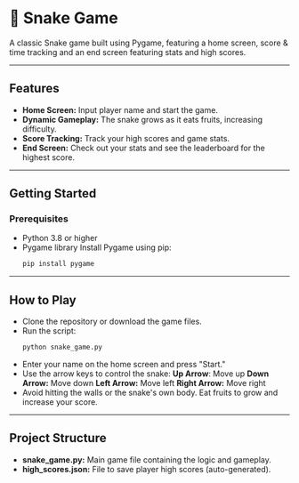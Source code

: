 # 🐍 Snake Game

A classic Snake game built using Pygame, featuring a home screen, score & time tracking and an end screen featuring stats and high scores. 

---

## Features
- **Home Screen:** Input player name and start the game.
- **Dynamic Gameplay:** The snake grows as it eats fruits, increasing difficulty.
- **Score Tracking:** Track your high scores and game stats.
- **End Screen:** Check out your stats and see the leaderboard for the highest score.

---

## Getting Started

### Prerequisites
- Python 3.8 or higher
- Pygame library
  Install Pygame using pip:
    ```bash
    pip install pygame

---

## How to Play
- Clone the repository or download the game files.
- Run the script:
  ```bash
  python snake_game.py
- Enter your name on the home screen and press "Start."
- Use the arrow keys to control the snake:
  **Up Arrow**: Move up
  **Down Arrow:** Move down
  **Left Arrow:** Move left
  **Right Arrow:** Move right
- Avoid hitting the walls or the snake's own body. Eat fruits to grow and increase your score.

---

## Project Structure
- **snake_game.py:** Main game file containing the logic and gameplay.
- **high_scores.json:** File to save player high scores (auto-generated).
